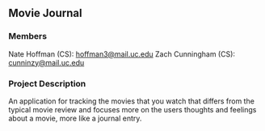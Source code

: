 ## Movie Journal
### Members
Nate Hoffman (CS): hoffman3@mail.uc.edu
Zach Cunningham (CS): cunninzy@mail.uc.edu

### Project Description
An application for tracking the movies that you watch that differs from the typical movie review and focuses more on the users thoughts and feelings about a movie, more like a journal entry.

